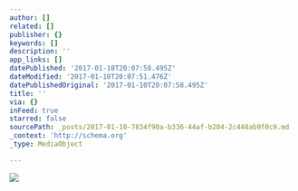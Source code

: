 ```yaml
---
author: []
related: []
publisher: {}
keywords: []
description: ''
app_links: []
datePublished: '2017-01-10T20:07:58.495Z'
dateModified: '2017-01-10T20:07:51.476Z'
datePublishedOriginal: '2017-01-10T20:07:58.495Z'
title: ''
via: {}
inFeed: true
starred: false
sourcePath: _posts/2017-01-10-7834f90a-b336-44af-b204-2c448ab9f0c9.md
_context: 'http://schema.org'
_type: MediaObject

---
```

<article style=""><img src="https://the-grid-user-content.s3-us-west-2.amazonaws.com/2a1871e3-fa30-4482-a07b-4ff49be2882d.gif" /></article>
